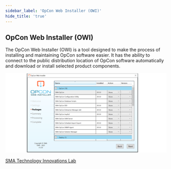 ```yaml
---
sidebar_label: 'OpCon Web Installer (OWI)'
hide_title: 'true'
---
```


## OpCon Web Installer (OWI)

The OpCon Web Installer (OWI) is a tool designed to make the process of installing and maintaining OpCon software easier. It has the ability to connect to the public distribution location of OpCon software automatically and download or install selected product components.

![](../static/img/rtaImage-130.png)

[SMA Technology Innovations Lab](https://github.com/smatechnologies/opcon-web-installer)

